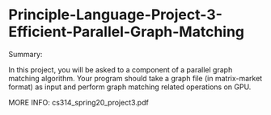 # Principle-Language-Project-3-Efficient-Parallel-Graph-Matching

Summary:

In this project, you will be asked to a component of a parallel graph matching algorithm. Your program should take a graph file (in matrix-market format) as input and perform graph matching related operations on GPU.

MORE INFO: cs314_spring20_project3.pdf
